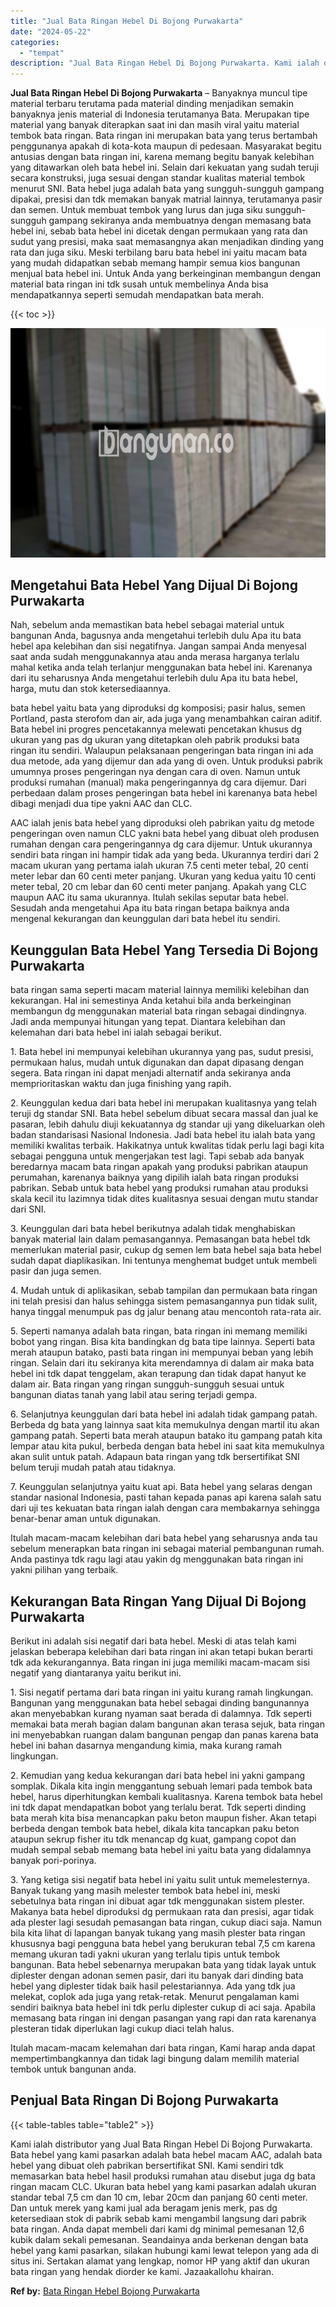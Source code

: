 ```yaml
---
title: "Jual Bata Ringan Hebel Di Bojong Purwakarta"
date: "2024-05-22"
categories: 
  - "tempat"
description: "Jual Bata Ringan Hebel Di Bojong Purwakarta. Kami ialah distributor yang Jual Bata Ringan Hebel Di Bojong Purwakarta. Bata hebel yang kami pasarkan adalah ba..."
---
```


**Jual Bata Ringan Hebel Di Bojong Purwakarta** – Banyaknya muncul tipe material terbaru terutama pada material dinding menjadikan semakin banyaknya jenis material di Indonesia terutamanya Bata. Merupakan tipe material yang banyak diterapkan saat ini dan masih viral yaitu material tembok bata ringan. Bata ringan ini merupakan bata yang terus bertambah penggunanya apakah di kota-kota maupun di pedesaan. Masyarakat begitu antusias dengan bata ringan ini, karena memang begitu banyak kelebihan yang ditawarkan oleh bata hebel ini. Selain dari kekuatan yang sudah teruji secara konstruksi, juga sesuai dengan standar kualitas material tembok menurut SNI. Bata hebel juga adalah bata yang sungguh-sungguh gampang dipakai, presisi dan tdk memakan banyak matrial lainnya, terutamanya pasir dan semen. Untuk membuat tembok yang lurus dan juga siku sungguh-sungguh gampang sekiranya anda membuatnya dengan memasang bata hebel ini, sebab bata hebel ini dicetak dengan permukaan yang rata dan sudut yang presisi, maka saat memasangnya akan menjadikan dinding yang rata dan juga siku. Meski terbilang baru bata hebel ini yaitu macam bata yang mudah didapatkan sebab memang hampir semua kios bangunan menjual bata hebel ini. Untuk Anda yang berkeinginan membangun dengan material bata ringan ini tdk susah untuk membelinya Anda bisa mendapatkannya seperti semudah mendapatkan bata merah.

{{< toc >}}

![Jual Bata Ringan Hebel Di Bojong Purwakarta](/images/jual-hebel-murah-02.png)

## Mengetahui Bata Hebel Yang Dijual Di Bojong Purwakarta

Nah, sebelum anda memastikan bata hebel sebagai material untuk bangunan Anda, bagusnya anda mengetahui terlebih dulu Apa itu bata hebel apa kelebihan dan sisi negatifnya. Jangan sampai Anda menyesal saat anda sudah menggunakannya atau anda merasa harganya terlalu mahal ketika anda telah terlanjur menggunakan bata hebel ini. Karenanya dari itu seharusnya Anda mengetahui terlebih dulu Apa itu bata hebel, harga, mutu dan stok ketersediaannya.

bata hebel yaitu bata yang diproduksi dg komposisi; pasir halus, semen Portland, pasta sterofom dan air, ada juga yang menambahkan cairan aditif. Bata hebel ini progres pencetakannya melewati pencetakan khusus dg ukuran yang pas dg ukuran yang ditetapkan oleh pabrik produksi bata ringan itu sendiri. Walaupun pelaksanaan pengeringan bata ringan ini ada dua metode, ada yang dijemur dan ada yang di oven. Untuk produksi pabrik umumnya proses pengeringan nya dengan cara di oven. Namun untuk produksi rumahan (manual) maka pengeringannya dg cara dijemur. Dari perbedaan dalam proses pengeringan bata hebel ini karenanya bata hebel dibagi menjadi dua tipe yakni AAC dan CLC.

AAC ialah jenis bata hebel yang diproduksi oleh pabrikan yaitu dg metode pengeringan oven namun CLC yakni bata hebel yang dibuat oleh produsen rumahan dengan cara pengeringannya dg cara dijemur. Untuk ukurannya sendiri bata ringan ini hampir tidak ada yang beda. Ukurannya terdiri dari 2 macam ukuran yang pertama ialah ukuran 7.5 centi meter tebal, 20 centi meter lebar dan 60 centi meter panjang. Ukuran yang kedua yaitu 10 centi meter tebal, 20 cm lebar dan 60 centi meter panjang. Apakah yang CLC maupun AAC itu sama ukurannya. Itulah sekilas seputar bata hebel. Sesudah anda mengetahui Apa itu bata ringan betapa baiknya anda mengenal kekurangan dan keunggulan dari bata hebel itu sendiri.

## Keunggulan Bata Hebel Yang Tersedia Di Bojong Purwakarta

bata ringan sama seperti macam material lainnya memiliki kelebihan dan kekurangan. Hal ini semestinya Anda ketahui bila anda berkeinginan membangun dg menggunakan material bata ringan sebagai dindingnya. Jadi anda mempunyai hitungan yang tepat. Diantara kelebihan dan kelemahan dari bata hebel ini ialah sebagai berikut.

1\. Bata hebel ini mempunyai kelebihan ukurannya yang pas, sudut presisi, permukaan halus, mudah untuk digunakan dan dapat dipasang dengan segera. Bata ringan ini dapat menjadi alternatif anda sekiranya anda memprioritaskan waktu dan juga finishing yang rapih.

2\. Keunggulan kedua dari bata hebel ini merupakan kualitasnya yang telah teruji dg standar SNI. Bata hebel sebelum dibuat secara massal dan jual ke pasaran, lebih dahulu diuji kekuatannya dg standar uji yang dikeluarkan oleh badan standarisasi Nasional Indonesia. Jadi bata hebel itu ialah bata yang memiliki kwalitas terbaik. Hakikatnya untuk kwalitas tidak perlu lagi bagi kita sebagai pengguna untuk mengerjakan test lagi. Tapi sebab ada banyak beredarnya macam bata ringan apakah yang produksi pabrikan ataupun perumahan, karenanya baiknya yang dipilih ialah bata ringan produksi pabrikan. Sebab untuk bata hebel yang produksi rumahan atau produksi skala kecil itu lazimnya tidak dites kualitasnya sesuai dengan mutu standar dari SNI.

3\. Keunggulan dari bata hebel berikutnya adalah tidak menghabiskan banyak material lain dalam pemasangannya. Pemasangan bata hebel tdk memerlukan material pasir, cukup dg semen lem bata hebel saja bata hebel sudah dapat diaplikasikan. Ini tentunya menghemat budget untuk membeli pasir dan juga semen.

4\. Mudah untuk di aplikasikan, sebab tampilan dan permukaan bata ringan ini telah presisi dan halus sehingga sistem pemasangannya pun tidak sulit, hanya tinggal menumpuk pas dg jalur benang atau mencontoh rata-rata air.

5\. Seperti namanya adalah bata ringan, bata ringan ini memang memiliki bobot yang ringan. Bisa kita bandingkan dg bata tipe lainnya. Seperti bata merah ataupun batako, pasti bata ringan ini mempunyai beban yang lebih ringan. Selain dari itu sekiranya kita merendamnya di dalam air maka bata hebel ini tdk dapat tenggelam, akan terapung dan tidak dapat hanyut ke dalam air. Bata ringan yang ringan sungguh-sungguh sesuai untuk bangunan diatas tanah yang labil atau sering terjadi gempa.

6\. Selanjutnya keunggulan dari bata hebel ini adalah tidak gampang patah. Berbeda dg bata yang lainnya saat kita memukulnya dengan martil itu akan gampang patah. Seperti bata merah ataupun batako itu gampang patah kita lempar atau kita pukul, berbeda dengan bata hebel ini saat kita memukulnya akan sulit untuk patah. Adapaun bata ringan yang tdk bersertifikat SNI belum teruji mudah patah atau tidaknya.

7\. Keunggulan selanjutnya yaitu kuat api. Bata hebel yang selaras dengan standar nasional Indonesia, pasti tahan kepada panas api karena salah satu dari uji tes kekuatan bata ringan ialah dengan cara membakarnya sehingga benar-benar aman untuk digunakan.

Itulah macam-macam kelebihan dari bata hebel yang seharusnya anda tau sebelum menerapkan bata ringan ini sebagai material pembangunan rumah. Anda pastinya tdk ragu lagi atau yakin dg menggunakan bata ringan ini yakni pilihan yang terbaik.

## Kekurangan Bata Ringan Yang Dijual Di Bojong Purwakarta

Berikut ini adalah sisi negatif dari bata hebel. Meski di atas telah kami jelaskan beberapa kelebihan dari bata ringan ini akan tetapi bukan berarti tdk ada kekurangannya. Bata ringan ini juga memiliki macam-macam sisi negatif yang diantaranya yaitu berikut ini.

1\. Sisi negatif pertama dari bata ringan ini yaitu kurang ramah lingkungan. Bangunan yang menggunakan bata hebel sebagai dinding bangunannya akan menyebabkan kurang nyaman saat berada di dalamnya. Tdk seperti memakai bata merah bagian dalam bangunan akan terasa sejuk, bata ringan ini menyebabkan ruangan dalam bangunan pengap dan panas karena bata hebel ini bahan dasarnya mengandung kimia, maka kurang ramah lingkungan.

2\. Kemudian yang kedua kekurangan dari bata hebel ini yakni gampang somplak. Dikala kita ingin menggantung sebuah lemari pada tembok bata hebel, harus diperhitungkan kembali kualitasnya. Karena tembok bata hebel ini tdk dapat mendapatkan bobot yang terlalu berat. Tdk seperti dinding bata merah kita bisa menancapkan paku beton maupun fisher. Akan tetapi berbeda dengan tembok bata hebel, dikala kita tancapkan paku beton ataupun sekrup fisher itu tdk menancap dg kuat, gampang copot dan mudah sempal sebab memang bata hebel ini yaitu bata yang didalamnya banyak pori-porinya.

3\. Yang ketiga sisi negatif bata hebel ini yaitu sulit untuk memelesternya. Banyak tukang yang masih melester tembok bata hebel ini, meski sebetulnya bata ringan ini dibuat agar tdk menggunakan sistem plester. Makanya bata hebel diproduksi dg permukaan rata dan presisi, agar tidak ada plester lagi sesudah pemasangan bata ringan, cukup diaci saja. Namun bila kita lihat di lapangan banyak tukang yang masih plester bata ringan khususnya bagi pengguna bata hebel yang berukuran tebal 7,5 cm karena memang ukuran tadi yakni ukuran yang terlalu tipis untuk tembok bangunan. Bata hebel sebenarnya merupakan bata yang tidak layak untuk diplester dengan adonan semen pasir, dari itu banyak dari dinding bata hebel yang diplester tidak baik hasil pelestariannya. Ada yang tdk jua melekat, coplok ada juga yang retak-retak. Menurut pengalaman kami sendiri baiknya bata hebel ini tdk perlu diplester cukup di aci saja. Apabila memasang bata ringan ini dengan pasangan yang rapi dan rata karenanya plesteran tidak diperlukan lagi cukup diaci telah halus.

Itulah macam-macam kelemahan dari bata ringan, Kami harap anda dapat mempertimbangkannya dan tidak lagi bingung dalam memilih material tembok untuk bangunan anda.

## Penjual Bata Ringan Di Bojong Purwakarta

{{< table-tables table="table2" >}}

Kami ialah distributor yang Jual Bata Ringan Hebel Di Bojong Purwakarta. Bata hebel yang kami pasarkan adalah bata hebel macam AAC, adalah bata hebel yang dibuat oleh pabrikan bersertifikat SNI. Kami sendiri tdk memasarkan bata hebel hasil produksi rumahan atau disebut juga dg bata ringan macam CLC. Ukuran bata hebel yang kami pasarkan adalah ukuran standar tebal 7,5 cm dan 10 cm, lebar 20cm dan panjang 60 centi meter. Dan untuk merek yang kami jual ada beragam jenis merk, pas dg ketersediaan stok di pabrik sebab kami mengambil langsung dari pabrik bata ringan. Anda dapat membeli dari kami dg minimal pemesanan 12,6 kubik dalam sekali pemesanan. Seandainya anda berkenan dengan bata hebel yang kami pasarkan, silakan hubungi kami lewat telepon yang ada di situs ini. Sertakan alamat yang lengkap, nomor HP yang aktif dan ukuran bata ringan yang hendak diorder ke kami. Jazaakallohu khairan.

**Ref by:** [Bata Ringan Hebel Bojong Purwakarta](https://id.wikipedia.org/wiki/Bata)

